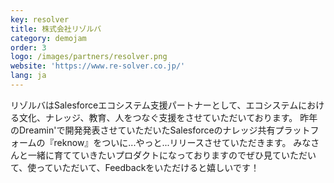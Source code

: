 ```yaml
---
key: resolver
title: 株式会社リゾルバ
category: demojam
order: 3
logo: /images/partners/resolver.png
website: 'https://www.re-solver.co.jp/'
lang: ja
---
```

リゾルバはSalesforceエコシステム支援パートナーとして、エコシステムにおける文化、ナレッジ、教育、人をつなぐ支援をさせていただいております。
昨年のDreamin'で開発発表させていただいたSalesforceのナレッジ共有プラットフォームの『reknow』をついに...やっと...リリースさせていただきます。
みなさんと一緒に育てていきたいプロダクトになっておりますのでぜひ見ていただいて、使っていただいて、Feedbackをいただけると嬉しいです！